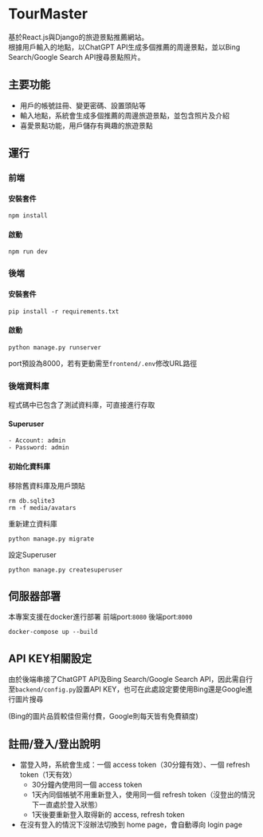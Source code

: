 # TourMaster
基於React.js與Django的旅遊景點推薦網站。  
根據用戶輸入的地點，以ChatGPT API生成多個推薦的周邊景點，並以Bing Search/Google Search API搜尋景點照片。

## 主要功能
- 用戶的帳號註冊、變更密碼、設置頭貼等
- 輸入地點，系統會生成多個推薦的周邊旅遊景點，並包含照片及介紹
- 喜愛景點功能，用戶儲存有興趣的旅遊景點

## 運行
### 前端
#### 安裝套件
```
npm install
```

#### 啟動
```
npm run dev
```

### 後端
#### 安裝套件
```
pip install -r requirements.txt
```

#### 啟動
```
python manage.py runserver
```
port預設為8000，若有更動需至`frontend/.env`修改URL路徑

### 後端資料庫
程式碼中已包含了測試資料庫，可直接進行存取

#### Superuser
```
- Account: admin
- Password: admin
```

#### 初始化資料庫
移除舊資料庫及用戶頭貼
```
rm db.sqlite3
rm -f media/avatars
```
重新建立資料庫
```
python manage.py migrate
```
設定Superuser
```
python manage.py createsuperuser
```

## 伺服器部署
本專案支援在docker進行部署
前端port:`8080`
後端port:`8000`
```
docker-compose up --build
```

## API KEY相關設定
由於後端串接了ChatGPT API及Bing Search/Google Search API，因此需自行至`backend/config.py`設置API KEY，也可在此處設定要使用Bing還是Google進行圖片搜尋  

(Bing的圖片品質較佳但需付費，Google則每天皆有免費額度)

## 註冊/登入/登出說明
- 當登入時，系統會生成：一個 access token（30分鐘有效）、一個 refresh token（1天有效）
    - 30分鐘內使用同一個 access token
    - 1天內同個帳號不用重新登入，使用同一個 refresh token（沒登出的情況下一直處於登入狀態）
    - 1天後要重新登入取得新的 access, refresh token
- 在沒有登入的情況下沒辦法切換到 home page，會自動導向 login page
